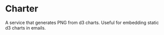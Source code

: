 Charter
=======
A service that generates PNG from d3 charts.
Useful for embedding static d3 charts in emails.
